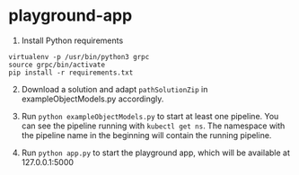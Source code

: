 # playground-app



1. Install Python requirements
```
virtualenv -p /usr/bin/python3 grpc
source grpc/bin/activate
pip install -r requirements.txt 
```

2. Download a solution and adapt `pathSolutionZip` in exampleObjectModels.py accordingly.

3. Run `python exampleObjectModels.py` to start at least one pipeline. You can see the pipeline running with `kubectl get ns`. The namespace with the pipeline name in the beginning will contain the running pipeline.

4. Run `python app.py` to start the playground app, which will be available at 127.0.0.1:5000

